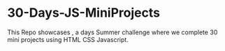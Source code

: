 # 30-Days-JS-MiniProjects
This Repo showcases , a days Summer challenge where we complete 30 mini projects using HTML CSS Javascript.

